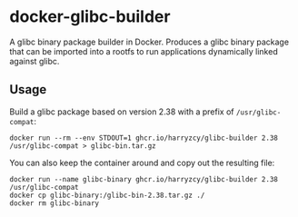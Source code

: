 # docker-glibc-builder

A glibc binary package builder in Docker. Produces a glibc binary package that can be imported into a rootfs to run applications dynamically linked against glibc.

## Usage

Build a glibc package based on version 2.38 with a prefix of `/usr/glibc-compat`:

    docker run --rm --env STDOUT=1 ghcr.io/harryzcy/glibc-builder 2.38 /usr/glibc-compat > glibc-bin.tar.gz

You can also keep the container around and copy out the resulting file:

    docker run --name glibc-binary ghcr.io/harryzcy/glibc-builder 2.38 /usr/glibc-compat
    docker cp glibc-binary:/glibc-bin-2.38.tar.gz ./
    docker rm glibc-binary

